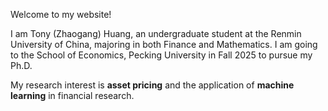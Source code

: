 Welcome to my website!

I am Tony (Zhaogang) Huang, an undergraduate student at the Renmin University of China, majoring in both Finance and Mathematics. I am going to the School of Economics, Pecking University in Fall 2025 to pursue my Ph.D. 

My research interest is **asset pricing** and the application of **machine learning** in financial research.
